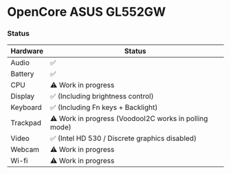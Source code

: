 # OpenCore ASUS GL552GW

### Status

| Hardware                   | Status                                                      |
| ----------------------     | ------------------------------------------------------------|
| Audio                      | ✅                                                         |
| Battery                    | ✅                                                         |
| CPU                        | ⚠️ Work in progress                                        |
| Display                    | ✅ (Including brightness control)                          |
| Keyboard                   | ✅ (Including Fn keys + Backlight)                         |
| Trackpad                   | ⚠️ Work in progress (VoodooI2C works in polling mode)      |
| Video                      | ✅ (Intel HD 530 / Discrete graphics disabled)             |
| Webcam                     | ⚠️ Work in progress                                        |
| Wi-fi                      | ⚠️ Work in progress                                        |
